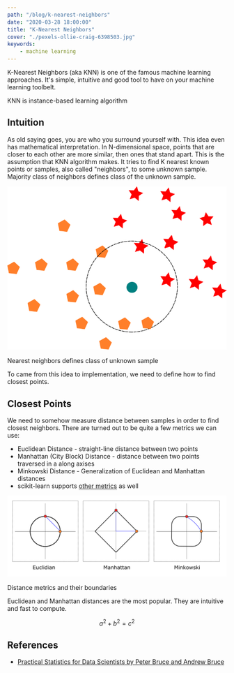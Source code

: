 ```yaml
---
path: "/blog/k-nearest-neighbors"
date: "2020-03-28 18:00:00"
title: "K-Nearest Neighbors"
cover: "./pexels-ollie-craig-6398503.jpg"
keywords:
    - machine learning
---
```


K-Nearest Neighbors (aka KNN) is one of the famous machine learning approaches. It's simple, intuitive and good tool to have on your machine learning toolbelt.

KNN is instance-based learning algorithm

## Intuition

As old saying goes, you are who you surround yourself with. This idea even has mathematical interpretation. In N-dimensional space, points that are closer to each other are more similar, then ones that stand apart. This is the assumption that KNN algorithm makes. It tries to find K nearest known points or samples, also called "neighbors", to some unknown sample. Majority class of neighbors defines class of the unknown sample.

![Nearest neighbors defines class of unknown sample](./img/k-nearest-neighbors.png "Nearest neighbors defines class of unknown sample")
<div class="image-title">Nearest neighbors defines class of unknown sample</div>

To came from this idea to implementation, we need to define how to find closest points.

## Closest Points

We need to somehow measure distance between samples in order to find closest neighbors. There are turned out to be quite a few metrics we can use:

- Euclidean Distance - straight-line distance between two points
- Manhattan (City Block) Distance - distance between two points traversed in a along axises
- Minkowski Distance - Generalization of Euclidean and Manhattan distances
- scikit-learn supports <a target="_blank" rel="noopener nofollow" href="https://scikit-learn.org/stable/modules/generated/sklearn.neighbors.DistanceMetric.html#sklearn.neighbors.DistanceMetric">other metrics</a> as well

![Different distance metrics and their boundaries](./img/distance-metrics.png?22 "Different distance metrics and their boundaries")
<div class="image-title">Distance metrics and their boundaries</div>

Euclidean and Manhattan distances are the most popular. They are intuitive and fast to compute.

$$
a^2 + b^2 = c^2
$$

## References

- <a target="_blank" rel="noopener nofollow" href="https://www.oreilly.com/library/view/practical-statistics-for/9781491952955/">Practical Statistics for Data Scientists by Peter Bruce and Andrew Bruce</a>